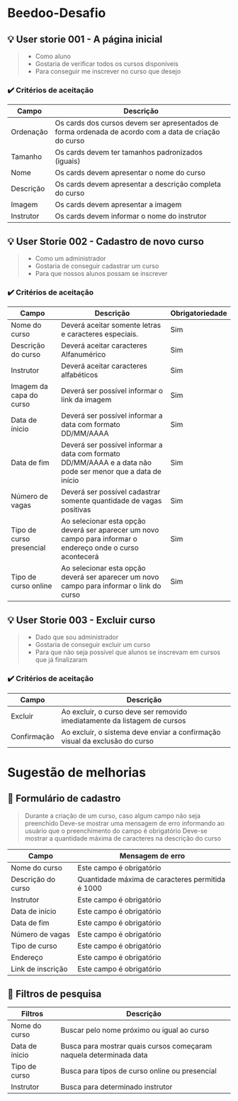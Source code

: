 # Beedoo-Desafio 
> 


## 💡 User storie 001 - A página inicial 
> * Como aluno
> * Gostaria de verificar todos os cursos disponíveis
> * Para conseguir me inscrever no curso que desejo

### ✔️ Critérios de aceitação

| Campo | Descrição |
| ----- | --------- | 
| Ordenação | Os cards dos cursos devem ser apresentados de forma ordenada de acordo com a data de criação do curso| 
| Tamanho | Os cards devem ter tamanhos padronizados (iguais) | 
| Nome | Os cards devem apresentar o nome do curso | 
| Descrição | Os cards devem apresentar a descrição completa do curso | 
| Imagem | Os cards devem apresentar a imagem | 
| Instrutor | Os cards devem informar o nome do instrutor | 



## 💡 User Storie 002 - Cadastro de novo curso
> * Como um administrador
> * Gostaria de conseguir cadastrar um curso
> * Para que nossos alunos possam se inscrever
 
### ✔️ Critérios de aceitação


| Campo | Descrição | Obrigatoriedade | 
| -----|---------| --------------- | 
| Nome do curso | Deverá aceitar somente letras e caracteres especiais. | Sim | 
| Descrição do curso | Deverá aceitar caracteres Alfanumérico | Sim | 
| Instrutor | Deverá aceitar caracteres alfabéticos | Sim |
| Imagem da capa do curso | Deverá ser possível informar o link da imagem | Sim | 
| Data de ínicio | Deverá ser possível informar a data com formato DD/MM/AAAA | Sim | 
| Data de fim | Deverá ser possível informar a data com formato DD/MM/AAAA e a data não pode ser menor que a data de início | Sim |
| Número de vagas | Deverá ser possível cadastrar somente quantidade de vagas positivas | Sim | 
| Tipo de curso presencial | Ao selecionar esta opção deverá ser aparecer um novo campo para informar o endereço onde o curso acontecerá | Sim |
| Tipo de curso online | Ao selecionar esta opção deverá ser aparecer um novo campo para informar o link do curso | Sim | 


## 💡 User Storie 003 - Excluir curso
> * Dado que sou administrador
> * Gostaria de conseguir excluir um curso
> * Para que não seja possível que alunos se inscrevam em cursos que já finalizaram

### ✔️ Critérios de aceitação
| Campo | Descrição |
| -----|---------|
| Excluir | Ao excluir, o curso deve ser removido imediatamente da listagem de cursos | 
| Confirmação | Ao excluir, o sistema deve enviar a confirmação visual da exclusão do curso | 

# Sugestão de melhorias

## 💭 Formulário de cadastro
> Durante a criação de um curso, caso algum campo não seja preenchido
> Deve-se mostrar uma mensagem de erro informando ao usuário que o preenchimento do campo é obrigatório
> Deve-se mostrar a quantidade máxima de caracteres na descrição do curso


| Campo | Mensagem de erro | 
| -----|---------|
| Nome do curso | Este campo é obrigatório | 
| Descrição do curso | Quantidade máxima de caracteres permitida é 1000 | 
| Instrutor | Este campo é obrigatório | 
| Data de início | Este campo é obrigatório | 
| Data de fim | Este campo é obrigatório | 
| Número de vagas | Este campo é obrigatório | 
| Tipo de curso | Este campo é obrigatório | 
| Endereço | Este campo é obrigatório | 
| Link de inscrição | Este campo é obrigatório | 

## 💭 Filtros de pesquisa
| Filtros | Descrição | 
| -----|---------|
| Nome do curso | Buscar pelo nome próximo ou igual ao curso | 
| Data de ínicio | Busca para mostrar quais cursos começaram naquela determinada data | 
| Tipo de curso | Busca para tipos de curso online ou presencial | 
| Instrutor | Busca para determinado instrutor | 
